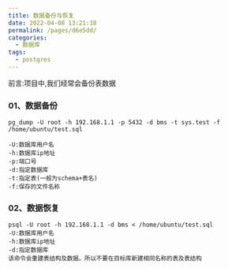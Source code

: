 ```yaml
---
title: 数据备份与恢复
date: 2022-04-08 13:21:18
permalink: /pages/d6e5dd/
categories:
  - 数据库
tags:
  - postgres
---
```



前言:项目中,我们经常会备份表数据


### 01、数据备份
```
pg_dump -U root -h 192.168.1.1 -p 5432 -d bms -t sys.test -f /home/ubuntu/test.sql

-U:数据库用户名
-h:数据库ip地址
-p:端口号
-d:指定数据库
-t:指定表(一般为schema+表名)
-f:保存的文件名称
```


### 02、数据恢复
```
psql -U root -h 192.168.1.1 -d bms < /home/ubuntu/test.sql
-U:数据库用户名
-h:数据库ip地址
-d:指定数据库
该命令会重建表结构及数据。所以不要在目标库新建相同名称的表及表结构
```
